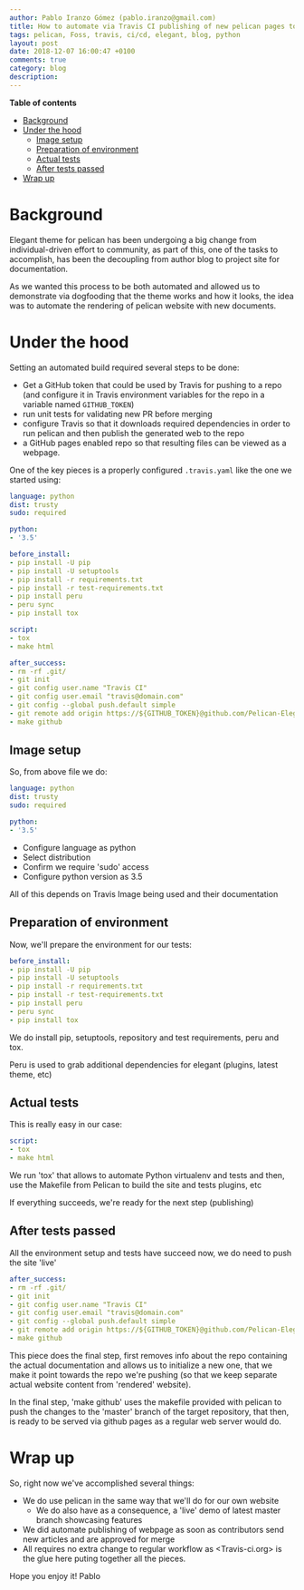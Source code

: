 ```yaml
---
author: Pablo Iranzo Gómez (pablo.iranzo@gmail.com)
title: How to automate via Travis CI publishing of new pelican pages to GitHub pages
tags: pelican, Foss, travis, ci/cd, elegant, blog, python
layout: post
date: 2018-12-07 16:00:47 +0100
comments: true
category: blog
description:
---
```


**Table of contents**
<!-- TOC depthFrom:1 insertAnchor:true orderedList:true -->

- [Background](#background)
- [Under the hood](#under-the-hood)
    - [Image setup](#image-setup)
    - [Preparation of environment](#preparation-of-environment)
    - [Actual tests](#actual-tests)
    - [After tests passed](#after-tests-passed)
- [Wrap up](#wrap-up)

<!-- /TOC -->

<a id="markdown-background" name="background"></a>
# Background

Elegant theme for pelican has been undergoing a big change from individual-driven effort to community, as part of this, one of the tasks to accomplish, has been the decoupling from author blog to project site for documentation.

As we wanted this process to be both automated and allowed us to demonstrate via dogfooding that the theme works and how it looks, the idea was to automate the rendering of pelican website with new documents.

<a id="markdown-under-the-hood" name="under-the-hood"></a>
# Under the hood

Setting an automated build required several steps to be done:

- Get a GitHub token that could be used by Travis for pushing to a repo (and configure it in Travis environment variables for the repo in a variable named `GITHUB_TOKEN`)
- run unit tests for validating new PR before merging
- configure Travis so that it downloads required dependencies in order to run pelican and then publish the generated web to the repo
- a GitHub pages enabled repo so that resulting files can be viewed as a webpage.

One of the key pieces is a properly configured `.travis.yaml` like the one we started using:

~~~yaml
language: python
dist: trusty
sudo: required

python:
- '3.5'

before_install:
- pip install -U pip
- pip install -U setuptools
- pip install -r requirements.txt
- pip install -r test-requirements.txt
- pip install peru
- peru sync
- pip install tox

script:
- tox
- make html

after_success:
- rm -rf .git/
- git init
- git config user.name "Travis CI"
- git config user.email "travis@domain.com"
- git config --global push.default simple
- git remote add origin https://${GITHUB_TOKEN}@github.com/Pelican-Elegant/pelican-elegant.github.io.git
- make github
~~~

<a id="markdown-image-setup" name="image-setup"></a>
## Image setup

So, from above file we do:

~~~yaml
language: python
dist: trusty
sudo: required

python:
- '3.5'
~~~


- Configure language as python
- Select distribution
- Confirm we require 'sudo' access
- Configure python version as 3.5

All of this depends on Travis Image being used and their documentation

<a id="markdown-preparation-of-environment" name="preparation-of-environment"></a>
## Preparation of environment

Now, we'll prepare the environment for our tests:

~~~yaml
before_install:
- pip install -U pip
- pip install -U setuptools
- pip install -r requirements.txt
- pip install -r test-requirements.txt
- pip install peru
- peru sync
- pip install tox
~~~

We do install pip, setuptools, repository and test requirements, peru and tox.

Peru is used to grab additional dependencies for elegant (plugins, latest theme, etc)

<a id="markdown-actual-tests" name="actual-tests"></a>
## Actual tests

This is really easy in our case:
~~~yaml
script:
- tox
- make html
~~~

We run 'tox' that allows to automate Python virtualenv and tests and then, use the Makefile from Pelican to build the site and tests plugins, etc

If everything succeeds, we're ready for the next step (publishing)

<a id="markdown-after-tests-passed" name="after-tests-passed"></a>
## After tests passed

All the environment setup and tests have succeed now, we do need to push the site 'live'

~~~yaml
after_success:
- rm -rf .git/
- git init
- git config user.name "Travis CI"
- git config user.email "travis@domain.com"
- git config --global push.default simple
- git remote add origin https://${GITHUB_TOKEN}@github.com/Pelican-Elegant/pelican-elegant.github.io.git
- make github
~~~

This piece does the final step, first removes info about the repo containing the actual documentation and allows us to initialize a new one, that we make it point towards the repo we're pushing (so that we keep separate actual website content from 'rendered' website).

In the final step, 'make github' uses the makefile provided with pelican to push the changes to the 'master' branch of the target repository, that then, is ready to be served via github pages as a regular web server would do.

<a id="markdown-wrap-up" name="wrap-up"></a>
# Wrap up

So, right now we've accomplished several things:
- We do use pelican in the same way that we'll do for our own website
    - We do also have as a consequence, a 'live' demo of latest master branch showcasing features
- We did automate publishing of webpage as soon as contributors send new articles and are approved for merge
- All requires no extra change to regular workflow as <Travis-ci.org> is the glue here puting together all the pieces.

Hope you enjoy it!
Pablo